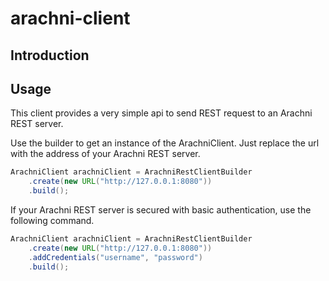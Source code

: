 arachni-client
==============

Introduction
------------

Usage
-----
This client provides a very simple api to send REST request to an Arachni 
REST server.

Use the builder to get an instance of the ArachniClient. Just replace the url
with the address of your Arachni REST server.
```java
ArachniClient arachniClient = ArachniRestClientBuilder
    .create(new URL("http://127.0.0.1:8080"))
    .build();
```

If your Arachni REST server is secured with basic authentication, use the
following command.
```java
ArachniClient arachniClient = ArachniRestClientBuilder
    .create(new URL("http://127.0.0.1:8080"))
    .addCredentials("username", "password")
    .build();
```
